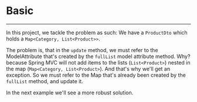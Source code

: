 # Basic
---

In this project, we tackle the problem as such: We have a `ProductDto` which holds a `Map<Category, List<Product>>`. 

The problem is, that in the `update` method, we must refer to the ModelAttribute that's created by the `fullList` model attribute method.
Why? because Spring MVC will not add items to the lists (`List<Product>`) nested in the map (`Map<Category, List<Product>`). 
And that's why we'll get an exception. So we must refer to the Map that's already been created by the `fullList` method, and update it.

In the next example we'll see a more robust solution.

